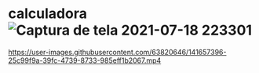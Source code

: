 # calculadora![Captura de tela 2021-07-18 223301](https://user-images.githubusercontent.com/63820646/141657060-0927f2ec-ccdb-4374-a676-63315bb544a4.png)


https://user-images.githubusercontent.com/63820646/141657396-25c99f9a-39fc-4739-8733-985eff1b2067.mp4

